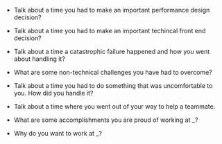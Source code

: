 - Talk about a time you had to make an important performance design decision?
- Talk about a time you had to make an important techincal front end decision?
- Talk about a time a catastrophic failure happened and how you went about handling it?
- What are some non-technical challenges you have had to overcome?
- Talk about a time you had to do something that was uncomfortable to you. How did you handle it?
- Talk about a time where you went out of your way to help a teammate.
- What are some accomplishments you are proud of working at \_?

- Why do you want to work at \_?
